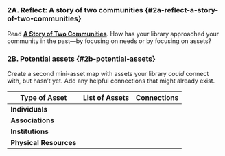 ## 

### 2A. Reflect: A story of two communities {#2a-reflect-a-story-of-two-communities}

Read [**A Story of Two Communities**](https://sustainingcommunity.wordpress.com/2013/01/30/community-a-and-communityb/). How has your library approached your community in the past—by focusing on needs or by focusing on assets?

### 2B. Potential assets {#2b-potential-assets}

Create a second mini-asset map with assets your library _could_ connect with, but hasn’t yet. Add any helpful connections that might already exist.

| **Type of Asset** | **List of Assets** | **Connections** |
| --- | --- | --- |
| **Individuals** |  |  |
| **Associations** |  |  |
| **Institutions** |  |  |
| **Physical Resources** |  |  |